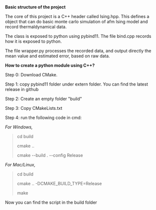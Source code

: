 **Basic structure of the project**

The core of this project is a C++ header called Ising.hpp. This defines a object that can do basic monte carlo simulation of afm Ising model and record thermaldynamical data. 

The class is exposed to python using pybind11. The file bind.cpp records how it is exposed to python. 

The file wrapper.py processes the recorded data, and output directly the mean value and estimated error, based on raw data. 


**How to create a python module using C++?**

Step 0: Download CMake.

Step 1: copy pybind11 folder under extern folder. You can find the latest release in github

Step 2: Create an empty folder "build"

Step 3: Copy CMakeLists.txt

Step 4: run the following code in cmd: 

*For Windows,*

> cd build
> 
> cmake ..
> 
> cmake --build . --config Release

*For Mac/Linux,*

> cd build
> 
> cmake .. -DCMAKE_BUILD_TYPE=Release
> 
> make

Now you can find the script in the build folder
